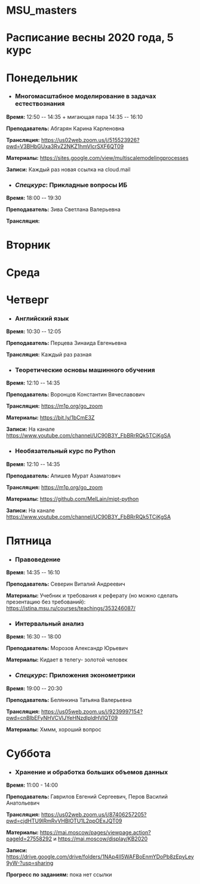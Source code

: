 # MSU_masters

# Расписание весны 2020 года, 5 курс

# Понедельник

* ### Многомасштабное моделирование в задачах естествознания

**Время:** 12:50 -- 14:35 + мигающая пара 14:35 -- 16:10

**Преподаватель:** Абгарян Карина Карленовна

**Трансляция:** https://us02web.zoom.us/j/515523926?pwd=V3BHbGUxa3RvZ2NKZ1hmVlcrSXF6QT09

**Материалы:** https://sites.google.com/view/multiscalemodelingprocesses 

**Записи:** Каждый раз новая ссылка на cloud.mail 

* ### *Спецкурс*: Прикладные вопросы ИБ

**Время:** 18:00 -- 19:30

**Преподаватель:** Зива Светлана Валерьевна

**Трансляция:** 

# Вторник

# Среда

# Четверг

* ### Английский язык

**Время:** 10:30 -- 12:05

**Преподаватель:**  Перцева Зинаида Евгеньевна

**Трансляция:** Каждый раз разная

* ### Теоретические основы машинного обучения

**Время:** 12:10 -- 14:35

**Преподаватель:** Воронцов Константин Вячеславович

**Трансляция:** https://m1p.org/go_zoom

**Материалы:** https://bit.ly/1bCmE3Z 

**Записи:** На канале https://www.youtube.com/channel/UC90B3Y_FbBRrRQk5TCiKgSA

* ### Необязательный курс по Python

**Время:** 12:10 -- 14:35

**Преподаватель:** Апишев Мурат Азаматович 

**Трансляция:** https://m1p.org/go_zoom

**Материалы:** https://github.com/MelLain/mipt-python

**Записи:** На канале https://www.youtube.com/channel/UC90B3Y_FbBRrRQk5TCiKgSA

# Пятница

* ### Правоведение

**Время:** 14:35 -- 16:10

**Преподаватель:** Северин Виталий Андреевич

**Материалы:** Учебник и требования к реферату (но можно сделать презентацию без требований): https://istina.msu.ru/courses/teachings/353246087/

* ### Интервальный анализ

**Время:** 16:30 -- 18:00

**Преподаватель:** Морозов Александр Юрьевич

**Материалы:** Кидает в телегу- золотой человек

* ### *Спецкурс*: Приложения эконометрики

**Время:** 19:00 -- 20:30

**Преподаватель:** Белянкина Татьяна Валерьевна

**Трансляция:** https://us05web.zoom.us/j/9239997154?pwd=cnBIbEFyNHVCVlJYeHNzdlpldHVIQT09

**Материалы:** Хммм, хороший вопрос

# Суббота

* ### Хранение и обработка больших объемов данных 

**Время:** 11:00 - 14:00

**Преподаватель:** Гаврилов Евгений Сергеевич, Перов Василий Анатольевич

**Трансляция:** https://us02web.zoom.us/j/87406257205?pwd=cjdHTU9lRmRvVHBlOTU1L2ppOExJQT09

**Материалы:** https://mai.moscow/pages/viewpage.action?pageId=27558292 и https://mai.moscow/display/KB2020

**Записи:** https://drive.google.com/drive/folders/1NAp4Il5WAFBoEnmYDoPb8zEpyLey9yW-?usp=sharing

**Прогресс по заданиям:** пока нет ссылки
